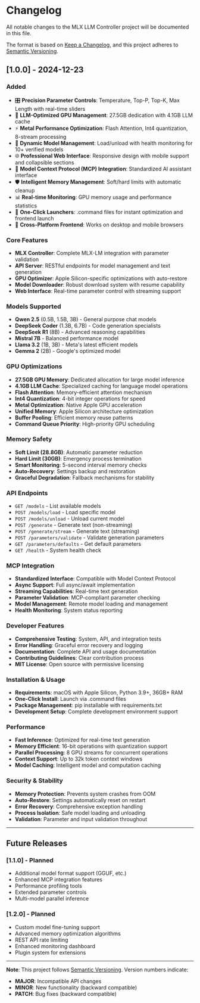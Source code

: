 # Changelog

All notable changes to the MLX LLM Controller project will be documented in this file.

The format is based on [Keep a Changelog](https://keepachangelog.com/en/1.0.0/),
and this project adheres to [Semantic Versioning](https://semver.org/spec/v2.0.0.html).

## [1.0.0] - 2024-12-23

### Added
- 🎛️ **Precision Parameter Controls**: Temperature, Top-P, Top-K, Max Length with real-time sliders
- 🧠 **LLM-Optimized GPU Management**: 27.5GB dedication with 4.1GB LLM cache
- ⚡ **Metal Performance Optimization**: Flash Attention, Int4 quantization, 8-stream processing
- 🤖 **Dynamic Model Management**: Load/unload with health monitoring for 10+ verified models
- 🌐 **Professional Web Interface**: Responsive design with mobile support and collapsible sections
- 🔗 **Model Context Protocol (MCP) Integration**: Standardized AI assistant interface
- 🛡️ **Intelligent Memory Management**: Soft/hard limits with automatic cleanup
- 📊 **Real-time Monitoring**: GPU memory usage and performance statistics
- 🚀 **One-Click Launchers**: .command files for instant optimization and frontend launch
- 📱 **Cross-Platform Frontend**: Works on desktop and mobile browsers

### Core Features
- **MLX Controller**: Complete MLX-LM integration with parameter validation
- **API Server**: RESTful endpoints for model management and text generation
- **GPU Optimizer**: Apple Silicon-specific optimizations with auto-restore
- **Model Downloader**: Robust download system with resume capability
- **Web Interface**: Real-time parameter control with streaming support

### Models Supported
- **Qwen 2.5** (0.5B, 1.5B, 3B) - General purpose chat models
- **DeepSeek Coder** (1.3B, 6.7B) - Code generation specialists  
- **DeepSeek R1** (8B) - Advanced reasoning capabilities
- **Mistral 7B** - Balanced performance model
- **Llama 3.2** (1B, 3B) - Meta's latest efficient models
- **Gemma 2** (2B) - Google's optimized model

### GPU Optimizations
- **27.5GB GPU Memory**: Dedicated allocation for large model inference
- **4.1GB LLM Cache**: Specialized caching for language model operations
- **Flash Attention**: Memory-efficient attention mechanism
- **Int4 Quantization**: 4-bit integer operations for speed
- **Metal Optimization**: Native Apple GPU acceleration
- **Unified Memory**: Apple Silicon architecture optimization
- **Buffer Pooling**: Efficient memory reuse patterns
- **Command Queue Priority**: High-priority GPU scheduling

### Memory Safety
- **Soft Limit (28.8GB)**: Automatic parameter reduction
- **Hard Limit (30GB)**: Emergency process termination
- **Smart Monitoring**: 5-second interval memory checks
- **Auto-Recovery**: Settings backup and restoration
- **Graceful Degradation**: Fallback mechanisms for stability

### API Endpoints
- `GET /models` - List available models
- `POST /models/load` - Load specific model
- `POST /models/unload` - Unload current model
- `POST /generate` - Generate text (non-streaming)
- `POST /generate/stream` - Generate text (streaming)
- `POST /parameters/validate` - Validate generation parameters
- `GET /parameters/defaults` - Get default parameters
- `GET /health` - System health check

### MCP Integration
- **Standardized Interface**: Compatible with Model Context Protocol
- **Async Support**: Full async/await implementation
- **Streaming Capabilities**: Real-time text generation
- **Parameter Validation**: MCP-compliant parameter checking
- **Model Management**: Remote model loading and management
- **Health Monitoring**: System status reporting

### Developer Features
- **Comprehensive Testing**: System, API, and integration tests
- **Error Handling**: Graceful error recovery and logging
- **Documentation**: Complete API and usage documentation
- **Contributing Guidelines**: Clear contribution process
- **MIT License**: Open source with permissive licensing

### Installation & Usage
- **Requirements**: macOS with Apple Silicon, Python 3.9+, 36GB+ RAM
- **One-Click Install**: Launch via .command files
- **Package Management**: pip installable with requirements.txt
- **Development Setup**: Complete development environment support

### Performance
- **Fast Inference**: Optimized for real-time text generation
- **Memory Efficient**: 16-bit operations with quantization support
- **Parallel Processing**: 8 GPU streams for concurrent operations
- **Context Support**: Up to 32k token context windows
- **Model Caching**: Intelligent model and computation caching

### Security & Stability
- **Memory Protection**: Prevents system crashes from OOM
- **Auto-Restore**: Settings automatically reset on restart
- **Error Recovery**: Comprehensive exception handling
- **Process Isolation**: Safe model loading and unloading
- **Validation**: Parameter and input validation throughout

---

## Future Releases

### [1.1.0] - Planned
- Additional model format support (GGUF, etc.)
- Enhanced MCP integration features
- Performance profiling tools
- Extended parameter controls
- Multi-model parallel inference

### [1.2.0] - Planned  
- Custom model fine-tuning support
- Advanced memory optimization algorithms
- REST API rate limiting
- Enhanced monitoring dashboard
- Plugin system for extensions

---

**Note**: This project follows [Semantic Versioning](https://semver.org/). Version numbers indicate:
- **MAJOR**: Incompatible API changes
- **MINOR**: New functionality (backward compatible)
- **PATCH**: Bug fixes (backward compatible)